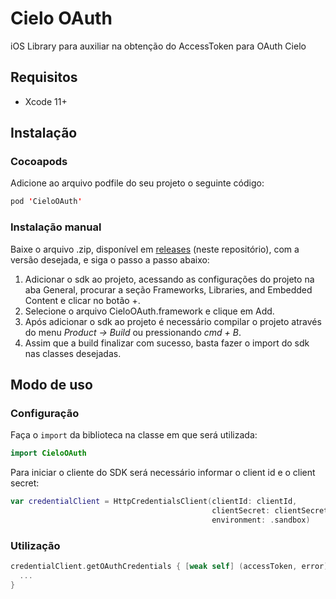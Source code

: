 # Cielo OAuth

iOS Library para auxiliar na obtenção do AccessToken para OAuth Cielo

## Requisitos

- Xcode 11+

## Instalação

### Cocoapods

Adicione ao arquivo podfile do seu projeto o seguinte código:

```swift
pod 'CieloOAuth'
```

### Instalação manual

Baixe o arquivo .zip, disponível em [releases](https://github.com/DeveloperCielo/cielo-ecommerce-oauth-ios/releases) (neste repositório), com a versão desejada, e siga o passo a passo abaixo:

1. Adicionar o sdk ao projeto, acessando as configurações do projeto na aba General, procurar a seção Frameworks, Libraries, and Embedded Content e clicar no botão +.
2. Selecione o arquivo CieloOAuth.framework e clique em Add.
3. Após adicionar o sdk ao projeto é necessário compilar o projeto através do menu *Product -> Build* ou pressionando *cmd + B*.
4. Assim que a build finalizar com sucesso, basta fazer o import do sdk nas classes desejadas.

## Modo de uso

### Configuração

Faça o `import` da biblioteca na classe em que será utilizada:

```swift
import CieloOAuth
```

Para iniciar o cliente do SDK será necessário informar o client id e o client secret:

```swift
var credentialClient = HttpCredentialsClient(clientId: clientId,
                                             clientSecret: clientSecret,
                                             environment: .sandbox)
```

### Utilização

```swift
credentialClient.getOAuthCredentials { [weak self] (accessToken, error) in
  ... 
}
```
